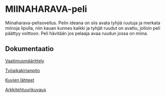# MIINAHARAVA-peli

Miinaharava-pelisovellus. Pelin ideana on siis avata tyhjiä ruutuja ja merkata miinoja lipulla, niin kauan kunnes kaikki ja tyhjät ruudut on avattu, jolloin peli päättyy voittoon. Peli hävitään jos pelaaja avaa ruudun jossa on miina.

## Dokumentaatio

[Vaatimusmäärittely](https://github.com/vilkiida/ot-harjoitustyo/blob/master/dokumentaatio/alustava_m%C3%A4%C3%A4rittelydokumentti/vaatimusmaarittely.md)


[Työaikakirjanpito](https://github.com/vilkiida/ot-harjoitustyo/blob/master/dokumentaatio/ty%C3%B6aikakirjanpito.md)


[Kuvien lähteet](https://github.com/vilkiida/ot-harjoitustyo/blob/master/dokumentaatio/photosources.md)


[Arkkitehtuurikuvaus](https://github.com/vilkiida/ot-harjoitustyo/blob/master/dokumentaatio/arkkitehtuuri.md)


